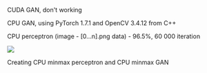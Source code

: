 CUDA GAN, don't working

CPU GAN, using PyTorch 1.7.1 and OpenCV 3.4.12 from C++


CPU perceptron (image - [0...n].png data) - 96.5%, 60 000 iteration

![](https://github.com/stasan320/GraphGAN/blob/master/image/console.png)

Creating CPU minmax perceptron and CPU minmax GAN
